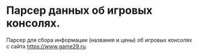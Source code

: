 # Парсер данных об игровых консолях.
Парсер для сбора информации (названия и цены) об игровых консолях с сайта https://www.game29.ru.
